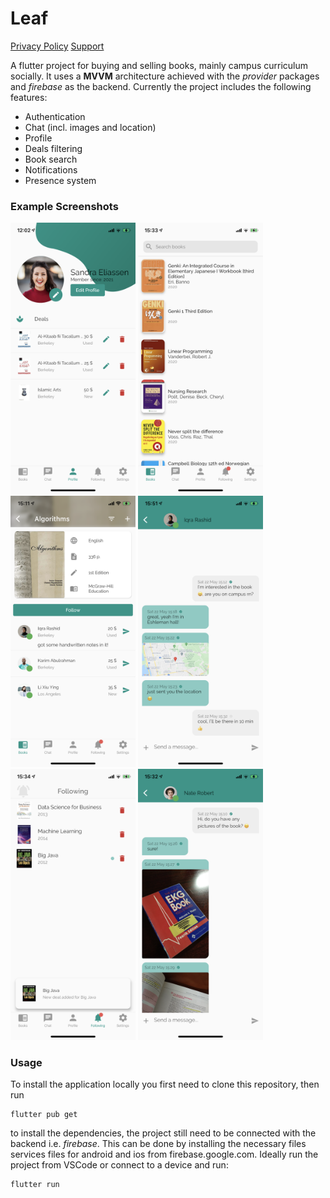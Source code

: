 # Leaf

[Privacy Policy](privacy.md)
[Support](support.md)

A flutter project for buying and selling books, mainly campus curriculum socially. It uses a **MVVM** architecture achieved with the *provider* packages and *firebase* as the backend. Currently the project includes the following features:
* Authentication
* Chat (incl. images and location)
* Profile
* Deals filtering
* Book search
* Notifications
* Presence system

### Example Screenshots

<img src="screenshots/IMG_0316.PNG" alt="drawing" width="200"/>
<img src="screenshots/IMG_0322.PNG" alt="drawing" width="200"/>
<img src="screenshots/IMG_0319.PNG" alt="drawing" width="200"/>
<img src="screenshots/IMG_0325.PNG" alt="drawing" width="200"/>
<img src="screenshots/IMG_0323.PNG" alt="drawing" width="200"/>
<img src="screenshots/IMG_0321.PNG" alt="drawing" width="200"/>

### Usage

To install the application locally you first need to clone this repository, then run

	flutter pub get

to install the dependencies, the project still need to be connected with the backend i.e. *firebase*. This can be done by installing the necessary files services files for android and ios from firebase.google.com. Ideally run the project from VSCode or connect to a device and run:

	flutter run
